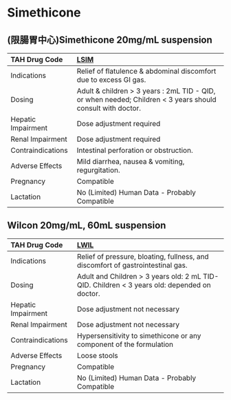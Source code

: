# Simethicone

## (限腸胃中心)Simethicone 20mg/mL suspension

| TAH Drug Code      | [**LSIM**](https://www.tahsda.org.tw/drugs/hissearch.php?drug_code=LSIM)                                   |
|:-------------------|:-----------------------------------------------------------------------------------------------------------|
| Indications        | Relief of flatulence & abdominal discomfort due to excess GI gas.                                          |
| Dosing             | Adult & children > 3 years : 2mL TID - QID, or when needed; Children < 3 years should consult with doctor. |
| Hepatic Impairment | Dose adjustment required                                                                                   |
| Renal Impairment   | Dose adjustment required                                                                                   |
| Contraindications  | Intestinal perforation or obstruction.                                                                     |
| Adverse Effects    | Mild diarrhea, nausea & vomiting, regurgitation.                                                           |
| Pregnancy          | Compatible                                                                                                 |
| Lactation          | No (Limited) Human Data - Probably Compatible                                                              |

## Wilcon 20mg/mL, 60mL suspension

| TAH Drug Code      | [**LWIL**](https://www.tahsda.org.tw/drugs/hissearch.php?drug_code=LWIL)                    |
|:-------------------|:--------------------------------------------------------------------------------------------|
| Indications        | Relief of pressure, bloating, fullness, and discomfort of gastrointestinal gas.             |
| Dosing             | Adult and Children > 3 years old: 2 mL TID-QID. Children < 3 years old: depended on doctor. |
| Hepatic Impairment | Dose adjustment not necessary                                                               |
| Renal Impairment   | Dose adjustment not necessary                                                               |
| Contraindications  | Hypersensitivity to simethicone or any component of the formulation                         |
| Adverse Effects    | Loose stools                                                                                |
| Pregnancy          | Compatible                                                                                  |
| Lactation          | No (Limited) Human Data - Probably Compatible                                               |

